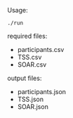 Usage:

```
./run
```

required files:

- participants.csv
- TSS.csv
- SOAR.csv

output files:

- participants.json
- TSS.json
- SOAR.json
